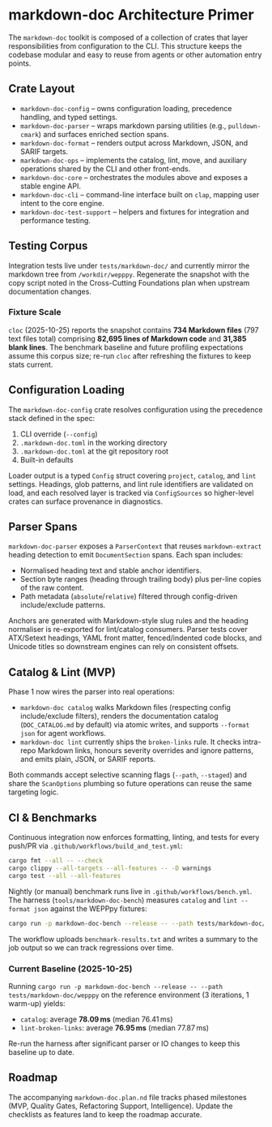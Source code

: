# markdown-doc Architecture Primer

The `markdown-doc` toolkit is composed of a collection of crates that layer responsibilities from configuration to the CLI. This structure keeps the codebase modular and easy to reuse from agents or other automation entry points.

## Crate Layout

- `markdown-doc-config` – owns configuration loading, precedence handling, and typed settings.
- `markdown-doc-parser` – wraps markdown parsing utilities (e.g., `pulldown-cmark`) and surfaces enriched section spans.
- `markdown-doc-format` – renders output across Markdown, JSON, and SARIF targets.
- `markdown-doc-ops` – implements the catalog, lint, move, and auxiliary operations shared by the CLI and other front-ends.
- `markdown-doc-core` – orchestrates the modules above and exposes a stable engine API.
- `markdown-doc-cli` – command-line interface built on `clap`, mapping user intent to the core engine.
- `markdown-doc-test-support` – helpers and fixtures for integration and performance testing.

## Testing Corpus

Integration tests live under `tests/markdown-doc/` and currently mirror the markdown tree from `/workdir/wepppy`. Regenerate the snapshot with the copy script noted in the Cross-Cutting Foundations plan when upstream documentation changes.

### Fixture Scale

`cloc` (2025-10-25) reports the snapshot contains **734 Markdown files** (797 text files total) comprising **82,695 lines of Markdown code** and **31,385 blank lines**. The benchmark baseline and future profiling expectations assume this corpus size; re-run `cloc` after refreshing the fixtures to keep stats current.

## Configuration Loading

The `markdown-doc-config` crate resolves configuration using the precedence stack defined in the spec:

1. CLI override (`--config`)
2. `.markdown-doc.toml` in the working directory
3. `.markdown-doc.toml` at the git repository root
4. Built-in defaults

Loader output is a typed `Config` struct covering `project`, `catalog`, and `lint` settings. Headings, glob patterns, and lint rule identifiers are validated on load, and each resolved layer is tracked via `ConfigSources` so higher-level crates can surface provenance in diagnostics.

## Parser Spans

`markdown-doc-parser` exposes a `ParserContext` that reuses `markdown-extract` heading detection to emit `DocumentSection` spans. Each span includes:

- Normalised heading text and stable anchor identifiers.
- Section byte ranges (heading through trailing body) plus per-line copies of the raw content.
- Path metadata (`absolute`/`relative`) filtered through config-driven include/exclude patterns.

Anchors are generated with Markdown-style slug rules and the heading normaliser is re-exported for lint/catalog consumers. Parser tests cover ATX/Setext headings, YAML front matter, fenced/indented code blocks, and Unicode titles so downstream engines can rely on consistent offsets.

## Catalog & Lint (MVP)

Phase 1 now wires the parser into real operations:

- `markdown-doc catalog` walks Markdown files (respecting config include/exclude filters), renders the documentation catalog (`DOC_CATALOG.md` by default) via atomic writes, and supports `--format json` for agent workflows.
- `markdown-doc lint` currently ships the `broken-links` rule. It checks intra-repo Markdown links, honours severity overrides and ignore patterns, and emits plain, JSON, or SARIF reports.

Both commands accept selective scanning flags (`--path`, `--staged`) and share the `ScanOptions` plumbing so future operations can reuse the same targeting logic.

## CI & Benchmarks

Continuous integration now enforces formatting, linting, and tests for every push/PR via `.github/workflows/build_and_test.yml`:

```bash
cargo fmt --all -- --check
cargo clippy --all-targets --all-features -- -D warnings
cargo test --all --all-features
```

Nightly (or manual) benchmark runs live in `.github/workflows/bench.yml`. The harness (`tools/markdown-doc-bench`) measures `catalog` and `lint --format json` against the WEPPpy fixtures:

```bash
cargo run -p markdown-doc-bench --release -- --path tests/markdown-doc/wepppy
```

The workflow uploads `benchmark-results.txt` and writes a summary to the job output so we can track regressions over time.

### Current Baseline (2025-10-25)

Running `cargo run -p markdown-doc-bench --release -- --path tests/markdown-doc/wepppy` on the reference environment (3 iterations, 1 warm-up) yields:

- `catalog`: average **78.09 ms** (median 76.41 ms)
- `lint-broken-links`: average **76.95 ms** (median 77.87 ms)

Re-run the harness after significant parser or IO changes to keep this baseline up to date.

## Roadmap

The accompanying `markdown-doc.plan.nd` file tracks phased milestones (MVP, Quality Gates, Refactoring Support, Intelligence). Update the checklists as features land to keep the roadmap accurate.
